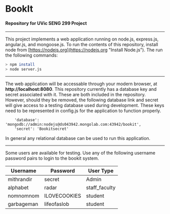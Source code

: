 # BookIt

#### Repository for UVic SENG 299 Project
---
This project implements a web application running on node.js, express.js, angular.js, and mongoose.js. To run the contents of this repository, install node from [https://nodejs.org](https://nodejs.org "Install Node.js"). The run the following commands:
```bash
> npm install
> node server.js
```
___

The web application will be accessable through your modern browser, at __http://localhost:8080__. This repository currently has a database key and secret associated with it. These are both included in the repository. However, should they be removed, the following database link and secret will give access to a testing database used during development. These keys need to be represented in config.js for the application to function properly.
```
	'database': 'mongodb://admin:nodejs@ds043942.mongolab.com:43942/bookit',
	'secret': 'Bookitsecret'
```
In general any relational database can be used to run this application.

___
Some users are available for testing. Use any of the following username password pairs to login to the bookit system.

| Username      | Password      | User Type     |
| ------------- | ------------- | ------------- |
| mithrandir    | secret        | Admin         |
| alphabet      | radar         | staff_faculty |
| nomnomnom     | ILOVECOOKIES  | student       |
| garbageman    | lifeofaslob   | student       |